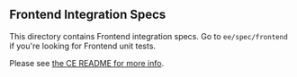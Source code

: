 ## Frontend Integration Specs

This directory contains Frontend integration specs. Go to `ee/spec/frontend` if you're looking for Frontend unit tests.

Please see [the CE README for more info](../../../spec/frontend_integration/README.md).
